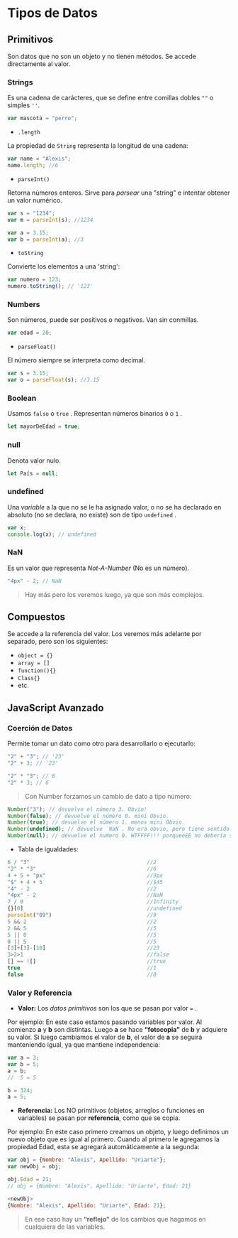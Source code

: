 # Tipos de Datos

## Primitivos

Son datos que no son un objeto y no tienen métodos. Se accede directamente al valor.

### **Strings**

Es una cadena de carácteres, que se define entre comillas dobles `""` o simples `''`.

```js
var mascota = "perro";
```

- `.length`

La propiedad de `String` representa la longitud de una cadena:

```js
var name = "Alexis";
name.length; //6
```

- `parseInt()`

Retorna números enteros. Sirve para _parsear_ una "string" e intentar obtener un valor numérico.

```js
var s = "1234";
var m = parseInt(s); //1234

var a = 3.15;
var b = parseInt(a); //3
```

- `toString`

Convierte los elementos a una 'string':

```js
var numero = 123;
numero.toString(); // '123'
```

### **Numbers**

Son números, puede ser positivos o negativos. Van sin conmillas.

```js
var edad = 20;
```

- `parseFloat()`

El número siempre se interpreta como decimal.

```js
var s = 3.15;
var o = parseFloat(s); //3.15
```

### **Boolean**

Usamos `falso` o `true` . Representan números binarios `0` o `1` .

```js
let mayorDeEdad = true;
```

### **null**

Denota valor nulo.

```js
let País = null;
```

### **undefined**

Una _variable_ a la que no se le ha asignado valor, o no se ha declarado en absoluto (no se declara, no existe) son de tipo `undefined` .

```js
var x;
console.log(x); // undefined
```

### **NaN**

Es un valor que representa _Not-A-Number_ (No es un número).

```js
"4px" - 2; // NaN
```

> Hay más pero los veremos luego, ya que son más complejos.

## Compuestos

Se accede a la referencia del valor.
Los veremos más adelante por separado, pero son los siguientes:

- `object = {}`
- `array = []`
- `function(){}`
- `Class{}`
- etc.

## JavaScript Avanzado

### Coerción de Datos

Permite tomar un dato como otro para desarrollarlo o ejecutarlo:

```js
"2" + "3"; // '23'
"2" + 3; // '23'

"2" * "3"; // 6
"2" * 3; // 6
```

> Con Number forzamos un cambio de dato a tipo número:

```js
Number("3"); // devuelve el número 3. Obvio!
Number(false); // devuelve el número 0. mini Obvio.
Number(true); // devuelve el número 1. menos mini Obvio.
Number(undefined); // devuelve `NaN`. No era obvio, pero tiene sentido.
Number(null); // devuelve el nuḿero 0. WTFFFF!!! porqueeEE no debería ser `NaN`??
```

- Tabla de igualdades:

```js
6 / "3"                                     //2
"2" * "3"                                   //6
4 + 5 + "px"                                //9px
"$" + 4 + 5                                 //$45
"4" - 2                                     //2
"4px" - 2                                   //NaN
7 / 0                                       //Infinity
{}[0]                                       //undefined
parseInt("09")                              //9
5 && 2                                      //2
2 && 5                                      //5
5 || 0                                      //5
0 || 5                                      //5
[3]+[3]-[10]                                //23
3>2>1                                       //false
[] == ![]                                   //true
true                                        //1
false                                       //0
```

### Valor y Referencia

- **Valor:** Los _datos primitivos_ son los que se pasan por valor `=` .

Por ejemplo: En este caso estamos pasando variables por valor. Al comienzo **a** y **b** son distintas. Luego **a** se hace **“fotocopia”** de **b** y adquiere su valor. Si luego cambiamos el valor de **b**, el valor de **a** se seguirá manteniendo igual, ya que mantiene independencia:

```js
var a = 3;
var b = 5;
a = b;
//  5 = 5

b = 324;
a = 5;
```

- **Referencia:**
  Los NO primitivos (objetos, arreglos o funciones en variables) se pasan por **referencia**, como que se copia.

Por ejemplo: En este caso primero creamos un objeto, y luego definimos un nuevo objeto que es igual al primero. Cuando al primero le agregamos la propiedad Edad, esta se agregará automáticamente a la segunda:

```js
var obj = {Nombre: "Alexis", Apellido: "Uriarte"};
var newObj = obj;

obj.Edad = 21;
// obj = {Nombre: "Alexis", Apellido: "Uriarte", Edad: 21}

<newObj>
{Nombre: "Alexis", Apellido: "Uriarte", Edad: 21};
```

> En ese caso hay un **“reflejo”** de los cambios que hagamos en cualquiera de las variables.
